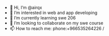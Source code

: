 - 👋 Hi, I’m @airqx
- 👀 I’m interested in web and app developing
- 🌱 I’m currently learning swe 206
- 💞️ I’m looking to collaborate on my swe course
- 📫 How to reach me: phone:+966535264226 / 



